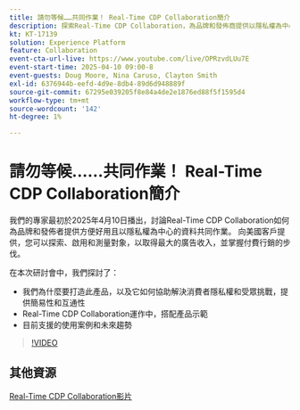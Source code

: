 ```yaml
---
title: 請勿等候……共同作業！ Real-Time CDP Collaboration簡介
description: 探索Real-Time CDP Collaboration，為品牌和發佈商提供以隱私權為中心的資料解決方案，以增強受眾啟用、最大化廣告收入，並簡化付費媒體工作 — 包含產品示範、專家深入分析和即將推出的使用案例。
kt: KT-17139
solution: Experience Platform
feature: Collaboration
event-cta-url-live: https://www.youtube.com/live/OPRzvdLUu7E
event-start-time: 2025-04-10 09:00-8
event-guests: Doug Moore, Nina Caruso, Clayton Smith
exl-id: 6376944b-eefd-4d9e-8db4-89d6d948889f
source-git-commit: 67295e039205f8e84a4de2e1876ed88f5f1595d4
workflow-type: tm+mt
source-wordcount: '142'
ht-degree: 1%

---
```


# 請勿等候……共同作業！ Real-Time CDP Collaboration簡介

我們的專家最初於2025年4月10日播出，討論Real-Time CDP Collaboration如何為品牌和發佈者提供方便好用且以隱私權為中心的資料共同作業。 向美國客戶提供，您可以探索、啟用和測量對象，以取得最大的廣告收入，並掌握付費行銷的步伐。

在本次研討會中，我們探討了：

* 我們為什麼要打造此產品，以及它如何協助解決消費者隱私權和受眾挑戰，提供簡易性和互通性
* Real-Time CDP Collaboration運作中，搭配產品示範
* 目前支援的使用案例和未來趨勢

>[!VIDEO](https://video.tv.adobe.com/v/3457557/?quality=12&learn=on)

## 其他資源

[Real-Time CDP Collaboration影片](https://experienceleague.adobe.com/en/docs/platform-learn/tutorials/collaboration/real-time-cdp-collaboration-overview)
